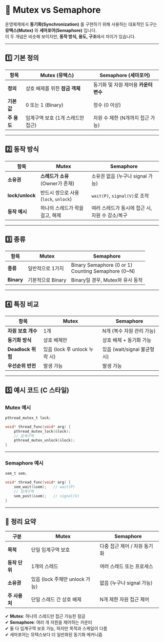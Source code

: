 # 🔐 Mutex vs Semaphore

운영체제에서 **동기화(Synchronization)** 를 구현하기 위해 사용하는 대표적인 도구는 **뮤텍스(Mutex)** 와 **세마포어(Semaphore)** 입니다.  
이 두 개념은 비슷해 보이지만, **동작 방식, 용도, 구조**에서 차이가 있습니다.

---

## 1️⃣ 기본 정의

| 항목       | Mutex (뮤텍스) | Semaphore (세마포어) |
|------------|----------------|----------------------|
| **정의**   | 상호 배제를 위한 **잠금 객체** | 동기화 및 자원 제어용 **카운터 변수** |
| **기본 값** | 0 또는 1 (Binary) | 정수 (0 이상) |
| **주 용도** | 임계구역 보호 (1개 스레드만 접근) | 자원 수 제한 (N개까지 접근 가능) |

---

## 2️⃣ 동작 방식

| 항목           | Mutex            | Semaphore               |
|----------------|------------------|--------------------------|
| **소유권**     | **스레드가 소유** (Owner가 존재) | 소유권 없음 (누구나 signal 가능) |
| **lock/unlock**| 반드시 쌍으로 사용 (`lock`, `unlock`) | `wait(P)`, `signal(V)`로 조작 |
| **동작 예시**  | 하나의 스레드가 락을 걸고, 해제 | 여러 스레드가 동시에 접근 시, 자원 수 감소/복구 |

---

## 3️⃣ 종류

| 항목       | Mutex         | Semaphore                       |
|------------|---------------|----------------------------------|
| **종류**   | 일반적으로 1가지 | Binary Semaphore (0 or 1)<br>Counting Semaphore (0~N) |
| **Binary** | 기본적으로 Binary | Binary일 경우, Mutex와 유사 동작 |

---

## 4️⃣ 특징 비교

| 항목                | Mutex                         | Semaphore                          |
|---------------------|-------------------------------|-------------------------------------|
| **자원 보호 개수**   | 1개                           | N개 (복수 자원 관리 가능)          |
| **동기화 방식**      | 상호 배제만                  | 상호 배제 + 동기화 가능            |
| **Deadlock 위험**    | 있음 (lock 후 unlock 누락 시) | 있음 (wait/signal 불균형 시)       |
| **우선순위 반전**    | 발생 가능                    | 발생 가능                           |

---

## 5️⃣ 예시 코드 (C 스타일)

### Mutex 예시

```c
pthread_mutex_t lock;

void* thread_func(void* arg) {
    pthread_mutex_lock(&lock);
    // 임계구역
    pthread_mutex_unlock(&lock);
}
```

---

### Semaphore 예시

```c
sem_t sem;

void* thread_func(void* arg) {
    sem_wait(&sem);   // wait(P)
    // 임계구역
    sem_post(&sem);   // signal(V)
}
```

---

## 🎯 정리 요약

| 구분        | Mutex                          | Semaphore                      |
|-------------|---------------------------------|---------------------------------|
| **목적**     | 단일 임계구역 보호              | 다중 접근 제어 / 자원 동기화   |
| **동작 단위** | 1개의 스레드                   | 여러 스레드 또는 프로세스      |
| **소유권**   | 있음 (lock 주체만 unlock 가능)  | 없음 (누구나 signal 가능)      |
| **주 사용처** | 단일 스레드 간 상호 배제       | N개 제한 자원 접근 제어        |

✔ **Mutex**: 하나의 스레드만 접근 가능한 잠금  
✔ **Semaphore**: 여러 개 자원을 제어하는 카운터  
✔ 둘 다 임계구역 보호 가능, 하지만 목적과 스케일이 다름  
✔ 세마포어는 뮤텍스보다 더 일반화된 동기화 메커니즘

